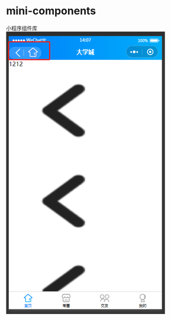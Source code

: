 # mini-components
小程序组件库
![image](https://github.com/DemoCode6/zidingyidaohanglan1/blob/master/0e2eb1f2a69192a15a03d192ef88397.png)
